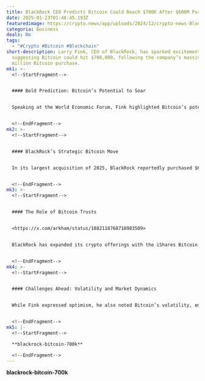 ```yaml
---
title: BlackRock CEO Predicts Bitcoin Could Reach $700K After $600M Purchase
date: 2025-01-23T01:48:45.193Z
featuredimage: https://crypto.news/app/uploads/2024/12/crypto-news-BlackRock-Bitcoin-option014-1380x820.webp
categoria: Business
deals: No
tags:
  - "#Crypto #Bitcoin #Blockchain"
short-description: Larry Fink, CEO of BlackRock, has sparked excitement by
  suggesting Bitcoin could hit $700,000, following the company’s massive $600
  million Bitcoin purchase.
mk1: >-
  <!--StartFragment-->


  #### Bold Prediction: Bitcoin’s Potential to Soar


  Speaking at the World Economic Forum, Fink highlighted Bitcoin’s potential as a hedge against currency debasement and political instability. He predicted that sovereign wealth fund allocations of 2%-5% to Bitcoin could drive its price to unprecedented levels, ranging from $500K to $700K per BTC.


  <!--EndFragment-->
mk2: >-
  <!--StartFragment-->


  #### BlackRock’s Strategic Bitcoin Move


  In its largest acquisition of 2025, BlackRock reportedly purchased $600 million worth of Bitcoin, solidifying its position as a crypto powerhouse. The company’s iShares Bitcoin Trust now holds 559,262 BTC, valued at approximately $58.51 billion.


  <!--EndFragment-->
mk3: >-
  <!--StartFragment-->


  #### The Role of Bitcoin Trusts


  <https://x.com/arkham/status/1882118768718983509>


  BlackRock has expanded its crypto offerings with the iShares Bitcoin Trust and iShares Ethereum Trust, allowing investors direct access to Bitcoin and Ethereum. These products are seen as crucial steps toward integrating crypto into traditional finance.


  <!--EndFragment-->
mk4: >-
  <!--StartFragment-->


  #### Challenges Ahead: Volatility and Market Dynamics


  While Fink expressed optimism, he also noted Bitcoin’s volatility, emphasizing that significant corrections are common even in bullish markets. The road to $700K is filled with opportunities and risks.


  <!--EndFragment-->
mk5: |-
  <!--StartFragment-->

  **blackrock-bitcoin-700k**

  <!--EndFragment-->
---
```

<!--StartFragment-->

**blackrock-bitcoin-700k**

<!--EndFragment-->